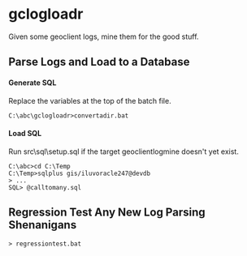 # gclogloadr

Given some geoclient logs, mine them for the good stuff.


## Parse Logs and Load to a Database

#### Generate SQL  

Replace the variables at the top of the batch file.

```shell
C:\abc\gclogloadr>convertadir.bat
```

#### Load SQL 

Run src\sql\setup.sql if the target geoclientlogmine doesn't yet exist.

```shell
C:\abc>cd C:\Temp
C:\Temp>sqlplus gis/iluvoracle247@devdb
> ...
SQL> @calltomany.sql
```

## Regression Test Any New Log Parsing Shenanigans

```shell
> regressiontest.bat
```

